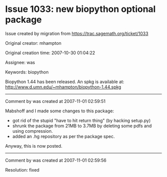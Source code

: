 # Issue 1033: new biopython optional package

Issue created by migration from https://trac.sagemath.org/ticket/1033

Original creator: mhampton

Original creation time: 2007-10-30 01:04:22

Assignee: was

Keywords: biopython

Biopython 1.44 has been released.  An spkg is available at:
http://www.d.umn.edu/~mhampton/biopython-1.44.spkg


---

Comment by was created at 2007-11-01 02:59:51

Mabshoff and I made some changes to this package:
   * got rid of the stupid "have to hit return thing" (by hacking setup.py)
   * shrunk the package from 21MB to 3.7MB by deleting some pdfs and using compression.
   * added an .hg repository as per the package spec. 

Anyway, this is now posted.


---

Comment by was created at 2007-11-01 02:59:56

Resolution: fixed
